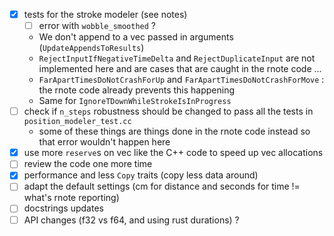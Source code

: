 - [x] tests for the stroke modeler (see notes)
    - [ ] error with `wobble_smoothed` ? 
    - We don't append to a vec passed in arguments (`UpdateAppendsToResults`)
    - `RejectInputIfNegativeTimeDelta` and `RejectDuplicateInput` are not implemented here and are cases that are caught in the rnote code ...
    - `FarApartTimesDoNotCrashForUp` and `FarApartTimesDoNotCrashForMove` : the rnote code already prevents this happening
    - Same for `IgnoreTDownWhileStrokeIsInProgress`
- [ ] check if `n_steps` robustness should be changed to pass all the tests in `position_modeler_test.cc`
     - some of these things are things done in the rnote code instead so that error wouldn't happen here
- [x] use more `reserve`s on vec like the C++ code to speed up vec allocations
- [ ] review the code one more time
- [x] performance and less `Copy` traits (copy less data around)
- [ ] adapt the default settings (cm for distance and seconds for time != what's rnote reporting)
- [ ] docstrings updates
- [ ] API changes (f32 vs f64, and using rust durations) ?